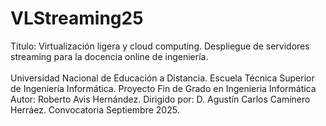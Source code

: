 # VLStreaming25
Titulo: Virtualización ligera y cloud computing. Despliegue de servidores streaming para la docencia online de ingeniería.<br> </br>
Universidad Nacional de Educación a Distancia. Escuela Técnica Superior de Ingeniería Informática.
Proyecto Fin de Grado en Ingenieria Informática
Autor: Roberto Avis Hernández.
Dirigido por: D. Agustín Carlos Caminero Herráez.
Convocatoria Septiembre 2025.
